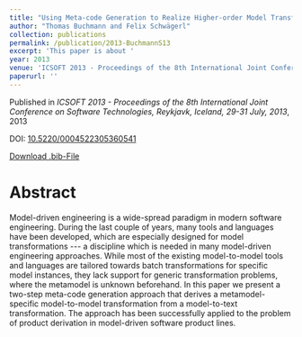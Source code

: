 ```yaml
---
title: "Using Meta-code Generation to Realize Higher-order Model Transformations"
author: "Thomas Buchmann and Felix Schwägerl"
collection: publications
permalink: /publication/2013-BuchmannS13
excerpt: 'This paper is about '
year: 2013
venue: 'ICSOFT 2013 - Proceedings of the 8th International Joint Conference on Software Technologies, Reykjavk, Iceland, 29-31 July, 2013'
paperurl: ''
---
```


Published in *ICSOFT 2013 - Proceedings of the 8th International Joint Conference on Software Technologies, Reykjavk, Iceland, 29-31 July, 2013*, 2013

DOI: [10.5220/0004522305360541](https://doi.org/10.5220/0004522305360541)

[Download .bib-File](https://tbuchmann.github.io/files/BuchmannS13.bib)

Abstract
=====

Model-driven engineering is a wide-spread paradigm in modern software engineering. During the last couple of years, many tools and languages have been developed, which are especially designed for model transformations --- a discipline which is needed in many model-driven engineering approaches. While most of the existing model-to-model tools and languages are tailored towards batch transformations for specific model instances, they lack support for generic transformation problems, where the metamodel is unknown beforehand. In this paper we present a two-step meta-code generation approach that derives a metamodel-specific model-to-model transformation from a model-to-text transformation. The approach has been successfully applied to the problem of product derivation in model-driven software product lines.